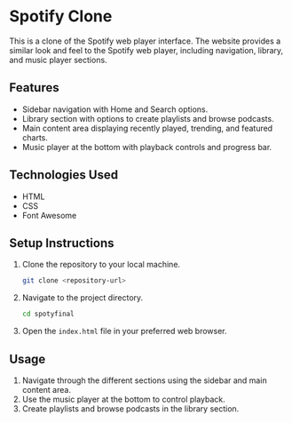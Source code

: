 # Spotify Clone

This is a clone of the Spotify web player interface. The website provides a similar look and feel to the Spotify web player, including navigation, library, and music player sections.

## Features

- Sidebar navigation with Home and Search options.
- Library section with options to create playlists and browse podcasts.
- Main content area displaying recently played, trending, and featured charts.
- Music player at the bottom with playback controls and progress bar.

## Technologies Used

- HTML
- CSS
- Font Awesome

## Setup Instructions

1. Clone the repository to your local machine.
    ```sh
    git clone <repository-url>
    ```
2. Navigate to the project directory.
    ```sh
    cd spotyfinal
    ```
3. Open the `index.html` file in your preferred web browser.

## Usage

1. Navigate through the different sections using the sidebar and main content area.
2. Use the music player at the bottom to control playback.
3. Create playlists and browse podcasts in the library section.
